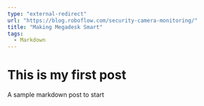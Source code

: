```yaml
---
type: "external-redirect"
url: "https://blog.roboflow.com/security-camera-monitoring/"
title: "Making Megadesk Smart"
tags:
  - Markdown
---
```


# This is my first post


A sample markdown post to start 
